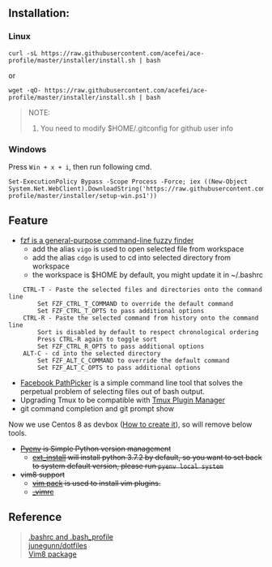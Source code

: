 ## Installation:
### Linux 
```
curl -sL https://raw.githubusercontent.com/acefei/ace-profile/master/installer/install.sh | bash
```
or
```
wget -qO- https://raw.githubusercontent.com/acefei/ace-profile/master/installer/install.sh | bash
```

> NOTE:
> 1. You need to modify $HOME/.gitconfig for github user info 

### Windows
Press `Win + x + i`, then run following cmd.
```
Set-ExecutionPolicy Bypass -Scope Process -Force; iex ((New-Object System.Net.WebClient).DownloadString('https://raw.githubusercontent.com/acefei/ace-profile/master/installer/setup-win.ps1'))
```
## Feature
- [fzf is a general-purpose command-line fuzzy finder](https://github.com/junegunn/fzf)  
  - add the alias `vigo` is used to open selected file from workspace
  - add the alias `cdgo` is used to cd into selected directory from workspace
  - the workspace is $HOME by default, you might update it in ~/.bashrc
```
    CTRL-T - Paste the selected files and directories onto the command line
        Set FZF_CTRL_T_COMMAND to override the default command
        Set FZF_CTRL_T_OPTS to pass additional options
    CTRL-R - Paste the selected command from history onto the command line
        Sort is disabled by default to respect chronological ordering
        Press CTRL-R again to toggle sort
        Set FZF_CTRL_R_OPTS to pass additional options
    ALT-C - cd into the selected directory
        Set FZF_ALT_C_COMMAND to override the default command
        Set FZF_ALT_C_OPTS to pass additional options
```
    
- [Facebook PathPicker](https://github.com/facebook/PathPicker) is a simple command line tool that solves the perpetual problem of selecting files out of bash output.
- Upgrading Tmux to be compatible with [Tmux Plugin Manager](https://github.com/tmux-plugins/tpm)
- git command completion and git prompt show

Now we use Centos 8 as devbox ([How to create it](https://github.com/acefei/ace-osinstaller)), so will remove below tools. 
<s>
- [Pyenv](https://github.com/pyenv/pyenv) is Simple Python version management
  - [ext_install](https://github.com/acefei/ace-profile/blob/master/installer/ext_install) will install python 3.7.2 by default, so you want to set back to system default version, please run `pyenv local system`
- vim8 support 
   - [vim pack](https://github.com/acefei/ace-profile/blob/master/utility/vim_pack) is used to install vim plugins.
   - [_vimrc](https://github.com/acefei/ace-profile/blob/master/vimrcs/_vimrc)
</s>
    
## Reference
> [.bashrc and .bash_profile](http://tldp.org/LDP/abs/html/sample-bashrc.html)<br>
> [junegunn/dotfiles](https://github.com/junegunn/dotfiles)<br>
> [Vim8 package](https://vi.stackexchange.com/a/11733)<br>
